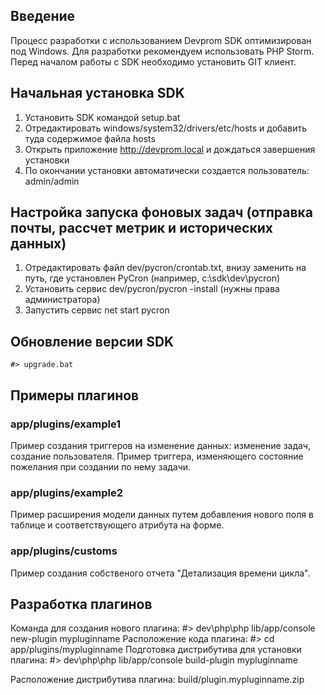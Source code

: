 ## Введение
Процесс разработки с использованием Devprom SDK оптимизирован под Windows.
Для разработки рекомендуем использовать PHP Storm.
Перед началом работы с SDK необходимо установить GIT клиент.

## Начальная установка SDK
1. Установить SDK командой setup.bat
2. Отредактировать windows/system32/drivers/etc/hosts и добавить туда содержимое файла hosts
3. Открыть приложение http://devprom.local и дождаться завершения установки
4. По окончании установки автоматически создается пользователь: admin/admin

## Настройка запуска фоновых задач (отправка почты, рассчет метрик и исторических данных)
1. Отредактировать файл dev/pycron/crontab.txt, внизу заменить <specify-working-dir-here> на путь, где установлен PyCron (например, c:\sdk\dev\pycron)
2. Установить сервис dev/pycron/pycron -install (нужны права администратора)
3. Запустить сервис net start pycron

## Обновление версии SDK
    #> upgrade.bat

## Примеры плагинов
### app/plugins/example1
Пример создания триггеров на изменение данных: изменение задач, создание пользователя.
Пример триггера, изменяющего состояние пожелания при создании по нему задачи.
### app/plugins/example2 
Пример расширения модели данных путем добавления нового поля в таблице и соответствующего атрибута на форме.
### app/plugins/customs
Пример создания собственого отчета "Детализация времени цикла".

## Разработка плагинов
Команда для создания нового плагина:
    #> dev\php\php lib/app/console new-plugin mypluginname
Расположение кода плагина:
    #> cd app/plugins/mypluginname
Подготовка дистрибутива для установки плагина:
    #> dev\php\php lib/app/console build-plugin mypluginname

Расположение дистрибутива плагина: 
    build/plugin.mypluginname.zip

